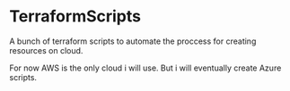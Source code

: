 # TerraformScripts

A bunch of terraform scripts to automate the proccess for creating resources on cloud.

For now AWS is the only cloud i will use. But i will eventually create Azure scripts.